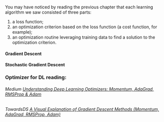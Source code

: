 
You may have noticed by reading the previous chapter that each learning algorithm we saw consisted of three parts:
1) a loss function;
2) an optimization criterion based on the loss function (a cost function, for example); 
3) an optimization routine leveraging training data to find a solution to the optimization
criterion.

#### Gradient Descent



#### Stochastic Gradient Descent


### Optimizer for DL reading:

###### Medium [Understanding Deep Learning Optimizers: Momentum, AdaGrad, RMSProp & Adam](https://towardsdatascience.com/understanding-deep-learning-optimizers-momentum-adagrad-rmsprop-adam-e311e377e9c2)

###### TowardsDS [A Visual Explanation of Gradient Descent Methods (Momentum, AdaGrad, RMSProp, Adam)](https://towardsdatascience.com/a-visual-explanation-of-gradient-descent-methods-momentum-adagrad-rmsprop-adam-f898b102325c)

